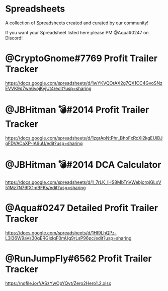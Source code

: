 # Spreadsheets

A collection of Spreadsheets created and curated by our community!

If you want your Spreadsheet listed here please PM @Aqua#0247 on Discord!

# @CryptoGnome#7769 Profit Trailer Tracker

https://docs.google.com/spreadsheets/d/1wYKVQOrAX2g7QX1CC4GvoSNzEVVK9d7wn6vojKyjUt4/edit?usp=sharing

# @JBHitman 💣#2014 Profit Trailer Tracker

https://docs.google.com/spreadsheets/d/1zgrApNtPhr_BhoFxRoXi2kgEUiBJgFDVACaXP-lA6uU/edit?usp=sharing

# @JBHitman 💣#2014 DCA Calculator

https://docs.google.com/spreadsheets/d/1_7rLK_lHS8MbTnVWebjorpjGLxV51Mz7N79fX1mBFKs/edit?usp=sharing

# @Aqua#0247 Detailed Profit Trailer Tracker

https://docs.google.com/spreadsheets/d/1HI9LhQPz-L3I36W9aVs30gERGIxlqF0mUg9rLsP96pc/edit?usp=sharing

# @RunJumpFly#6562 Profit Trailer Tracker

https://nofile.io/f/ASzYwOpYQvt/Zero2Hero1.2.xlsx
